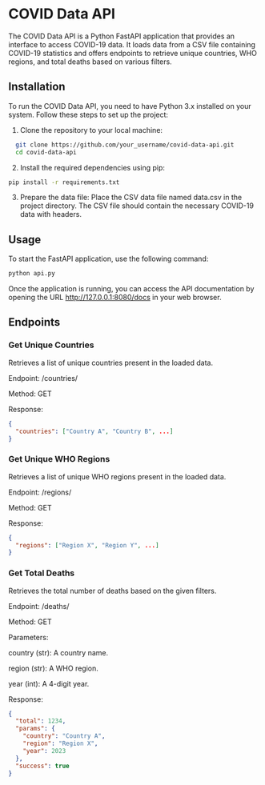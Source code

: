 
# COVID Data API

The COVID Data API is a Python FastAPI application that provides an interface to access COVID-19 data. It loads data from a CSV file containing COVID-19 statistics and offers endpoints to retrieve unique countries, WHO regions, and total deaths based on various filters.

## Installation

To run the COVID Data API, you need to have Python 3.x installed on your system. Follow these steps to set up the project:

1. Clone the repository to your local machine:
```bash
  git clone https://github.com/your_username/covid-data-api.git
  cd covid-data-api

```

2. Install the required dependencies using pip:
```bash
pip install -r requirements.txt
```

3. Prepare the data file:
Place the CSV data file named data.csv in the project directory. The CSV file should contain the necessary COVID-19 data with headers.


## Usage
To start the FastAPI application, use the following command:

```bash
python api.py
```
Once the application is running, you can access the API documentation by opening the URL http://127.0.0.1:8080/docs in your web browser.

## Endpoints

### Get Unique Countries
Retrieves a list of unique countries present in the loaded data.

Endpoint: /countries/ 

Method: GET

Response:
```json
{
  "countries": ["Country A", "Country B", ...]
}
```

### Get Unique WHO Regions
Retrieves a list of unique WHO regions present in the loaded data.

Endpoint: /regions/

Method: GET

Response:
```json
{
  "regions": ["Region X", "Region Y", ...]
}
```


### Get Total Deaths
Retrieves the total number of deaths based on the given filters.

Endpoint: /deaths/

Method: GET

Parameters:

country (str): A country name.

region (str): A WHO region.

year (int): A 4-digit year.

Response:
```json
{
  "total": 1234,
  "params": {
    "country": "Country A",
    "region": "Region X",
    "year": 2023
  },
  "success": true
}

```


